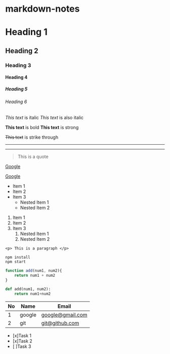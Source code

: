 # markdown-notes

<!-- Headings  -->

# Heading 1

## Heading 2

### Heading 3

#### Heading 4

##### Heading 5

###### Heading 6

<!-- Italics -->
*This text* is italic
_This text_ is also italic

<!-- Bold -->
**This text** is bold
__This text__ is strong

<!-- Strike throuigh -->
~~This text~~ is strike through

<!-- Horizontal Rule -->
---
___

<!-- Block quote -->
> This is a quote

<!-- Links -->
[Google](http://www.google.com)

<!-- Links with hover title-->
[Google](http://www.google.com "Click to navigate")

<!-- Unordered list -->
* Item 1
* Item 2
* Item 3
    * Nested Item 1
    * Nested Item 2

<!-- Ordered list -->
1. Item 1
1. Item 2
1. Item 3
    1. Nested Item 1
    1. Nested Item 2

<!-- Inline code block-->
`<p> This is a paragraph </p>`

<!-- Github Markdown -->

<!-- Code blocks-->
```
npm install
npm start
```

```javascript
function add(num1, num2){
    return num1 + num2
}
```

```python
def add(num1, num2):
    return num1+num2
```

<!-- Tables -->
|No|Name|Email|
|-|------|------|
|1|google|google@gmail.com|
|2|git|git@github.com|


<!-- Task Lists-->
* [x]Task 1
* [x]Task 2
* [ ]Task 3

